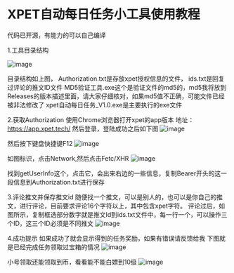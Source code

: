 # XPET自动每日任务小工具使用教程

代码已开源，有能力的可以自己编译

1.工具目录结构

![image](https://github.com/weideyyds/xpet_auto_chest/assets/155040240/9f972b52-b105-4595-ba96-65305cdab284)

目录结构如上图，
Authorization.txt是存放xpet授权信息的文件，
ids.txt是回复过评论的推文ID文件
MD5验证工具.exe这个是验证文件的md5的，md5我将放到Releases的版本描述里面，请大家仔细核对，如果md5值不正确，可能文件已经被非法修改了
xpet自动每日任务_V1.0.exe是主要执行的exe文件

2.获取Authorization
使用Chrome浏览器打开xpet的app版本
地址：https://app.xpet.tech/
然后登录，登陆成功之后如下图
![image](https://github.com/weideyyds/xpet_auto_chest/assets/155040240/ee5a6e6d-00da-4964-ae34-5d6c6dcb77b2)

然后按下键盘快捷键F12
![image](https://github.com/weideyyds/xpet_auto_chest/assets/155040240/3f0bce79-3daa-4dbb-8844-1e9aa4c4e0e2)


如图标识，点击Network,然后点击Fetc/XHR
![image](https://github.com/weideyyds/xpet_auto_chest/assets/155040240/683f085c-7d8f-46f7-9055-168d2dff9ad5)


找到getUserInfo这个，点击它，会出来右边的一些信息，复制Bearer开头的这一段信息到Authorization.txt进行保存

3.评论推文并保存推文id
随便找一个推文，可以是别人的，也可以是你自己的推文，进行评论，目前要求评论16个字符以上，其中包含xpet字符。
评论过后，如图所示，复制框选部分数字就是推文Id到ids.txt文件中，每一行一个，可以操作三个ID，这三个ID必须是不同推文
![image](https://github.com/weideyyds/xpet_auto_chest/assets/155040240/be0f53b1-b58c-4c62-bc72-efcf6ec8e1cf)


4.成功提示
如果成功了就会显示得到的任务奖励，如果有错误请反馈给我
下图就是已经完成任务领取过宝箱的情况
![image](https://github.com/weideyyds/xpet_auto_chest/assets/155040240/663ec909-6e6d-437a-b4bb-c7b910f3a8de)

小号领取还能领取到币，看看能不能白嫖到10级
![image](https://github.com/weideyyds/xpet_auto_chest/assets/155040240/854d3425-6170-4dc9-9a77-bb348303bfb3)

